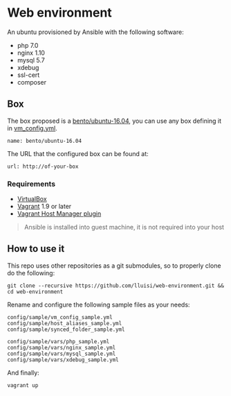 # Web environment

An ubuntu provisioned by Ansible with the following software:
* php 7.0
* nginx 1.10
* mysql 5.7
* xdebug
* ssl-cert
* composer

## Box

The box proposed is a [bento/ubuntu-16.04](https://github.com/chef/bento), you can use any box defining it in [vm_config.yml](config/sample/vm_config_sample.yml).

```
name: bento/ubuntu-16.04
```
The URL that the configured box can be found at:
```
url: http://of-your-box
```

### Requirements

* [VirtualBox](https://www.virtualbox.org)
* [Vagrant](https://www.vagrantup.com) 1.9 or later
* [Vagrant Host Manager plugin](https://github.com/devopsgroup-io/vagrant-hostmanager)

> Ansible is installed into guest machine, it is not required into your host


## How to use it

This repo uses other repositories as a git submodules, so to properly clone do the following:

```
git clone --recursive https://github.com/lluisi/web-environment.git && cd web-environment
```

Rename and configure the following sample files as your needs:


```
config/sample/vm_config_sample.yml
config/sample/host_aliases_sample.yml
config/sample/synced_folder_sample.yml
```

```
config/sample/vars/php_sample.yml
config/sample/vars/nginx_sample.yml
config/sample/vars/mysql_sample.yml
config/sample/vars/xdebug_sample.yml
```

And finally:
```
vagrant up
```